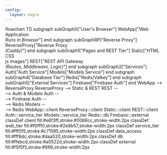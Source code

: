 ```yaml
---
config:
  layout: dagre
---
```

flowchart TD
 subgraph subGraph0["User's Browser"]
        WebApp["Web Application<br><em>Runs in Browser</em>"]
  end
 subgraph subGraphRP["Reverse Proxy"]
        ReverseProxy["Reverse Proxy<br><em>(Caddy)</em>"]
  end
 subgraph subGraph1["Pages and REST Tier"]
        Static["HTML CSS<br>js images"]
        REST["REST API Gateway<br><em>(Routes, Middleware, Logic)</em>"]
  end
 subgraph subGraph2["Services"]
        Auth["Auth Service"]
        Models["Models Service"]
  end
 subgraph subGraph4["Database Tier"]
        Redis["Redis/Valkey"]
  end
 subgraph subGraph5["External Services"]
        Firebase["Firebase Auth"]
  end
    WebApp --> ReverseProxy
    ReverseProxy --> Static & REST
    REST -- <br> --> Auth & Models
    Auth -- <br> --> Firebase
    Auth -- <br> --> Redis
    Models -- <br> --> Redis
     WebApp:::client
     ReverseProxy:::client
     Static:::client
     REST:::client
     Auth:::service_tier
     Models:::service_tier
     Redis:::db
     Firebase:::external
    classDef client fill:#e6f3ff,stroke:#0066cc,stroke-width:2px
    classDef web_tier fill:#f0fff0,stroke:#2e8b57,stroke-width:2px
    classDef service_tier fill:#fff0f5,stroke:#c71585,stroke-width:2px
    classDef data_access fill:#fff8dc,stroke:#daa520,stroke-width:2px
    classDef db fill:#ffebcd,stroke:#a0522d,stroke-width:2px
    classDef external fill:#f5f5f5,stroke:#666,stroke-width:2px

